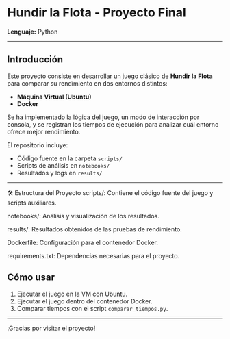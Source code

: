 # Hundir la Flota - Proyecto Final

**Lenguaje:** Python

---

## Introducción

Este proyecto consiste en desarrollar un juego clásico de **Hundir la Flota** para comparar su rendimiento en dos entornos distintos:  
- **Máquina Virtual (Ubuntu)**  
- **Docker**

Se ha implementado la lógica del juego, un modo de interacción por consola, y se registran los tiempos de ejecución para analizar cuál entorno ofrece mejor rendimiento.  

El repositorio incluye:  
- Código fuente en la carpeta `scripts/`  
- Scripts de análisis en `notebooks/`  
- Resultados y logs en `results/`  

---
🛠️ Estructura del Proyecto
scripts/: Contiene el código fuente del juego y scripts auxiliares.

notebooks/: Análisis y visualización de los resultados.

results/: Resultados obtenidos de las pruebas de rendimiento.

Dockerfile: Configuración para el contenedor Docker.

requirements.txt: Dependencias necesarias para el proyecto.

## Cómo usar

1. Ejecutar el juego en la VM con Ubuntu.  
2. Ejecutar el juego dentro del contenedor Docker.  
3. Comparar tiempos con el script `comparar_tiempos.py`.  

---

¡Gracias por visitar el proyecto!
